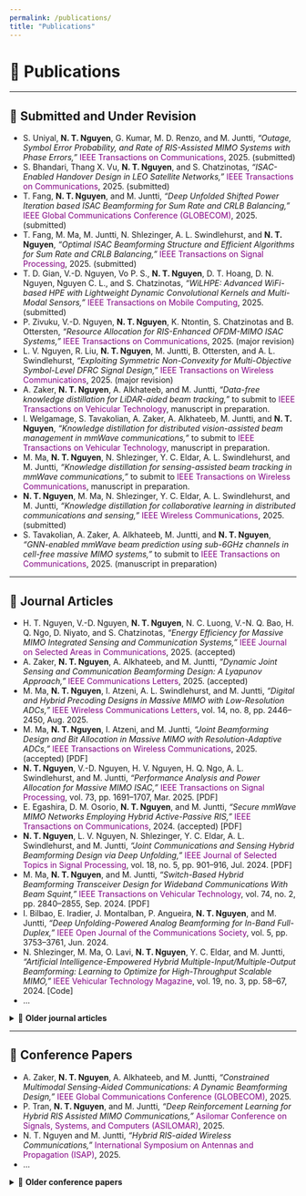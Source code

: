 ```yaml
---
permalink: /publications/
title: "Publications"
---
```


# 📑 Publications

---

## 📝 Submitted and Under Revision
- S. Uniyal, **N. T. Nguyen**, G. Kumar, M. D. Renzo, and M. Juntti, *“Outage, Symbol Error Probability, and Rate of RIS-Assisted MIMO Systems with Phase Errors,”* <span style="color:purple">IEEE Transactions on Communications</span>, 2025. (submitted)  
- S. Bhandari, Thang X. Vu, **N. T. Nguyen**, and S. Chatzinotas, *“ISAC-Enabled Handover Design in LEO Satellite Networks,”* <span style="color:purple">IEEE Transactions on Communications</span>, 2025. (submitted)  
- T. Fang, **N. T. Nguyen**, and M. Juntti, *“Deep Unfolded Shifted Power Iteration based ISAC Beamforming for Sum Rate and CRLB Balancing,”* <span style="color:purple">IEEE Global Communications Conference (GLOBECOM)</span>, 2025. (submitted)  
- T. Fang, M. Ma, M. Juntti, N. Shlezinger, A. L. Swindlehurst, and **N. T. Nguyen**, *“Optimal ISAC Beamforming Structure and Efficient Algorithms for Sum Rate and CRLB Balancing,”* <span style="color:purple">IEEE Transactions on Signal Processing</span>, 2025. (submitted)  
- T. D. Gian, V.-D. Nguyen, Vo P. S., **N. T. Nguyen**, D. T. Hoang, D. N. Nguyen, Nguyen C. L., and S. Chatzinotas, *“WiLHPE: Advanced WiFi-based HPE with Lightweight Dynamic Convolutional Kernels and Multi-Modal Sensors,”* <span style="color:purple">IEEE Transactions on Mobile Computing</span>, 2025. (submitted)  
- P. Zivuku, V.-D. Nguyen, **N. T. Nguyen**, K. Ntontin, S. Chatzinotas and B. Ottersten, *“Resource Allocation for RIS-Enhanced OFDM-MIMO ISAC Systems,”* <span style="color:purple">IEEE Transactions on Communications</span>, 2025. (major revision)  
- L. V. Nguyen, R. Liu, **N. T. Nguyen**, M. Juntti, B. Ottersten, and A. L. Swindlehurst, *“Exploiting Symmetric Non-Convexity for Multi-Objective Symbol-Level DFRC Signal Design,”* <span style="color:purple">IEEE Transactions on Wireless Communications</span>, 2025. (major revision)  
- A. Zaker, **N. T. Nguyen**, A. Alkhateeb, and M. Juntti, *“Data-free knowledge distillation for LiDAR-aided beam tracking,”* to submit to <span style="color:purple">IEEE Transactions on Vehicular Technology</span>, manuscript in preparation.  
- I. Welgamage, S. Tavakolian, A. Zaker, A. Alkhateeb, M. Juntti, and **N. T. Nguyen**, *“Knowledge distillation for distributed vision-assisted beam management in mmWave communications,”* to submit to <span style="color:purple">IEEE Transactions on Vehicular Technology</span>, manuscript in preparation.  
- M. Ma, **N. T. Nguyen**, N. Shlezinger, Y. C. Eldar, A. L. Swindlehurst, and M. Juntti, *“Knowledge distillation for sensing-assisted beam tracking in mmWave communications,”* to submit to <span style="color:purple">IEEE Transactions on Wireless Communications</span>, manuscript in preparation.  
- **N. T. Nguyen**, M. Ma, N. Shlezinger, Y. C. Eldar, A. L. Swindlehurst, and M. Juntti, *“Knowledge distillation for collaborative learning in distributed communications and sensing,”* <span style="color:purple">IEEE Wireless Communications</span>, 2025. (submitted)  
- S. Tavakolian, A. Zaker, A. Alkhateeb, M. Juntti, and **N. T. Nguyen**, *“GNN-enabled mmWave beam prediction using sub-6GHz channels in cell-free massive MIMO systems,”* to submit to <span style="color:purple">IEEE Transactions on Communications</span>, 2025. (manuscript in preparation)  

---

## 📖 Journal Articles
- H. T. Nguyen, V.-D. Nguyen, **N. T. Nguyen**, N. C. Luong, V.-N. Q. Bao, H. Q. Ngo, D. Niyato, and S. Chatzinotas, *“Energy Efficiency for Massive MIMO Integrated Sensing and Communication Systems,”* <span style="color:purple">IEEE Journal on Selected Areas in Communications</span>, 2025. (accepted)  
- A. Zaker, **N. T. Nguyen**, A. Alkhateeb, and M. Juntti, *“Dynamic Joint Sensing and Communication Beamforming Design: A Lyapunov Approach,”* <span style="color:purple">IEEE Communications Letters</span>, 2025. (accepted)  
- M. Ma, **N. T. Nguyen**, I. Atzeni, A. L. Swindlehurst, and M. Juntti, *“Digital and Hybrid Precoding Designs in Massive MIMO with Low-Resolution ADCs,”* <span style="color:purple">IEEE Wireless Communications Letters</span>, vol. 14, no. 8, pp. 2446–2450, Aug. 2025.  
- M. Ma, **N. T. Nguyen**, I. Atzeni, and M. Juntti, *“Joint Beamforming Design and Bit Allocation in Massive MIMO with Resolution-Adaptive ADCs,”* <span style="color:purple">IEEE Transactions on Wireless Communications</span>, 2025. (accepted) [PDF]  
- **N. T. Nguyen**, V.-D. Nguyen, H. V. Nguyen, H. Q. Ngo, A. L. Swindlehurst, and M. Juntti, *“Performance Analysis and Power Allocation for Massive MIMO ISAC,”* <span style="color:purple">IEEE Transactions on Signal Processing</span>, vol. 73, pp. 1691–1707, Mar. 2025. [PDF]  
- E. Egashira, D. M. Osorio, **N. T. Nguyen**, and M. Juntti, *“Secure mmWave MIMO Networks Employing Hybrid Active-Passive RIS,”* <span style="color:purple">IEEE Transactions on Communications</span>, 2024. (accepted) [PDF]  
- **N. T. Nguyen**, L. V. Nguyen, N. Shlezinger, Y. C. Eldar, A. L. Swindlehurst, and M. Juntti, *“Joint Communications and Sensing Hybrid Beamforming Design via Deep Unfolding,”* <span style="color:purple">IEEE Journal of Selected Topics in Signal Processing</span>, vol. 18, no. 5, pp. 901–916, Jul. 2024. [PDF]  
- M. Ma, **N. T. Nguyen**, and M. Juntti, *“Switch-Based Hybrid Beamforming Transceiver Design for Wideband Communications With Beam Squint,”* <span style="color:purple">IEEE Transactions on Vehicular Technology</span>, vol. 74, no. 2, pp. 2840–2855, Sep. 2024. [PDF]  
- I. Bilbao, E. Iradier, J. Montalban, P. Angueira, **N. T. Nguyen**, and M. Juntti, *“Deep Unfolding-Powered Analog Beamforming for In-Band Full-Duplex,”* <span style="color:purple">IEEE Open Journal of the Communications Society</span>, vol. 5, pp. 3753–3761, Jun. 2024.  
- N. Shlezinger, M. Ma, O. Lavi, **N. T. Nguyen**, Y. C. Eldar, and M. Juntti, *“Artificial Intelligence-Empowered Hybrid Multiple-Input/Multiple-Output Beamforming: Learning to Optimize for High-Throughput Scalable MIMO,”* <span style="color:purple">IEEE Vehicular Technology Magazine</span>, vol. 19, no. 3, pp. 58–67, 2024. [Code]  
- …  

<details>
<summary>📜 <b>Older journal articles</b></summary>

- **N. T. Nguyen**, V.-D. Nguyen, Q. Wu, A. Tolli, S. Chatzinotas, and M. Juntti, *“Fairness Enhancement of UAV Systems with Hybrid Active-Passive RIS,”* <span style="color:purple">IEEE Transactions on Wireless Communications</span>, vol. 23, no. 5, pp. 4379–4396, 2023. [PDF] [Code]  
- V.-D. Nguyen, T. X. Vu, **N. T. Nguyen**, D. C. Nguyen, M. Juntti, Nguyen C. L., Dinh T. H., D. N. Nguyen, and S. Chatzinotas, *“Network-Aided Intelligent Traffic Steering in 6G ORAN: A Multi-Layer Optimization Framework,”* <span style="color:purple">IEEE Journal on Selected Areas in Communications</span>, vol. 42, no. 2, pp. 398–405, Nov. 2023. [PDF]  
- **N. T. Nguyen**, M. Ma, O. Lavi, N. Shlezinger, Y. C. Eldar, A. L. Swindlehurst, and M. Juntti, *“Deep Unfolding Hybrid Beamforming Design for THz Massive MIMO Systems,”* <span style="color:purple">IEEE Transactions on Signal Processing</span>, vol. 71, pp. 3788–3804, Oct. 2023. [PDF] [Code] (Top reading in 2023–2024)  
- **N. T. Nguyen**, N. Shlezinger, Y. C. Eldar, and M. Juntti, *“Multiuser MIMO Wideband Joint Communications and Sensing System with Subcarrier Allocation,”* <span style="color:purple">IEEE Transactions on Signal Processing</span>, vol. 71, pp. 2997–3013, Aug. 2023. [PDF] [Code] (Top 25 downloads SPS 2023–2024)  
- … *(continue with rest of journal list)*  

</details>

---

## 🎤 Conference Papers
- A. Zaker, **N. T. Nguyen**, A. Alkhateeb, and M. Juntti, *“Constrained Multimodal Sensing-Aided Communications: A Dynamic Beamforming Design,”* <span style="color:purple">IEEE Global Communications Conference (GLOBECOM)</span>, 2025.  
- P. Tran, **N. T. Nguyen**, and M. Juntti, *“Deep Reinforcement Learning for Hybrid RIS Assisted MIMO Communications,”* <span style="color:purple">Asilomar Conference on Signals, Systems, and Computers (ASILOMAR)</span>, 2025.  
- N. T. Nguyen and M. Juntti, *“Hybrid RIS-aided Wireless Communications,”* <span style="color:purple">International Symposium on Antennas and Propagation (ISAP)</span>, 2025.  
- …  

<details>
<summary>📜 <b>Older conference papers</b></summary>

- **N. T. Nguyen**, N. Shlezinger, K.-H. Ngo, V.-D. Nguyen, and M. Juntti, *“Joint communications and sensing design for multi-carrier MIMO systems,”* <span style="color:purple">IEEE Statistical Signal Processing Workshop (SSP)</span>, Jul. 2023, Hanoi, Vietnam. (Best Paper Award)  
- M. Ma, **N. T. Nguyen**, and M. Juntti, *“Beam Squint Analysis and Mitigation via Hybrid Beamforming Design in THz Communications,”* <span style="color:purple">IEEE International Conference on Communications (ICC)</span>, May 2023, Rome, Italy.  
- … *(rest of conferences go here)*  

</details>
